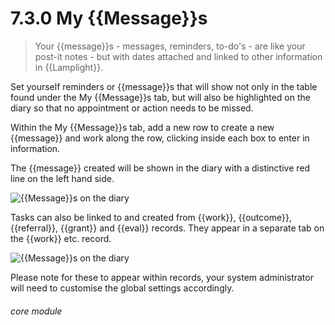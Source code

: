 # 7.3.0    My {{Message}}s

> Your {{message}}s - messages, reminders, to-do's - are like your post-it notes - but with dates attached and linked to other information in {{Lamplight}}. 

Set yourself reminders or {{message}}s that will show not only in the table found under the My {{Message}}s tab, but will also be highlighted on the diary so that no appointment or action needs to be missed. 

Within the My {{Message}}s tab, add a new row to create a new {{message}} and work along the row, clicking inside each box to enter in information.

The {{message}} created will be shown in the diary with a distinctive red line on the left hand side.

![{{Message}}s on the diary]({{imgpath}}39a.png)

Tasks can also be linked to and created from {{work}}, {{outcome}}, {{referral}}, {{grant}} and {{eval}} records. They appear in a separate tab on the {{work}} etc. record.

![{{Message}}s on the diary]({{imgpath}}39b.png)

Please note for these to appear within records, your system administrator will need to customise the global settings accordingly. 

###### core module

